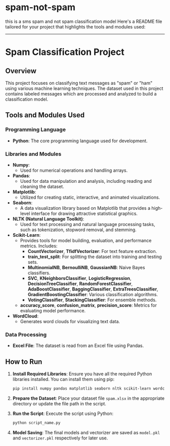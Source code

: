 # spam-not-spam
this is a sms spam and not spam classification model
Here's a README file tailored for your project that highlights the tools and modules used:

---

# Spam Classification Project

## Overview

This project focuses on classifying text messages as "spam" or "ham" using various machine learning techniques. The dataset used in this project contains labeled messages which are processed and analyzed to build a classification model. 

## Tools and Modules Used

### Programming Language
- **Python**: The core programming language used for development.

### Libraries and Modules

- **Numpy**: 
  - Used for numerical operations and handling arrays.
- **Pandas**: 
  - Used for data manipulation and analysis, including reading and cleaning the dataset.
- **Matplotlib**: 
  - Utilized for creating static, interactive, and animated visualizations.
- **Seaborn**: 
  - A data visualization library based on Matplotlib that provides a high-level interface for drawing attractive statistical graphics.
- **NLTK (Natural Language Toolkit)**:
  - Used for text processing and natural language processing tasks, such as tokenization, stopword removal, and stemming.
- **Scikit-Learn**:
  - Provides tools for model building, evaluation, and performance metrics. Includes:
    - **CountVectorizer**, **TfidfVectorizer**: For text feature extraction.
    - **train_test_split**: For splitting the dataset into training and testing sets.
    - **MultinomialNB**, **BernoulliNB**, **GaussianNB**: Naive Bayes classifiers.
    - **SVC**, **KNeighborsClassifier**, **LogisticRegression**, **DecisionTreeClassifier**, **RandomForestClassifier**, **AdaBoostClassifier**, **BaggingClassifier**, **ExtraTreesClassifier**, **GradientBoostingClassifier**: Various classification algorithms.
    - **VotingClassifier**, **StackingClassifier**: For ensemble methods.
  - **accuracy_score**, **confusion_matrix**, **precision_score**: Metrics for evaluating model performance.
- **WordCloud**: 
  - Generates word clouds for visualizing text data.

### Data Processing
- **Excel File**: The dataset is read from an Excel file using Pandas.

## How to Run

1. **Install Required Libraries**:
   Ensure you have all the required Python libraries installed. You can install them using pip:
   ```sh
   pip install numpy pandas matplotlib seaborn nltk scikit-learn wordcloud xgboost
   ```

2. **Prepare the Dataset**:
   Place your dataset file `spam.xlsx` in the appropriate directory or update the file path in the script.

3. **Run the Script**:
   Execute the script using Python:
   ```sh
   python script_name.py
   ```

4. **Model Saving**:
   The final models and vectorizer are saved as `model.pkl` and `vectorizer.pkl` respectively for later use.
